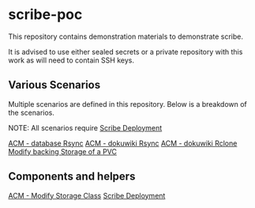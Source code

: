 # scribe-poc
This repository contains demonstration materials to demonstrate scribe.

It is advised to use either sealed secrets or a private repository with this work as will need to contain SSH keys.

## Various Scenarios
Multiple scenarios are defined in this repository. Below is a breakdown of the scenarios.


NOTE: All scenarios require [Scribe Deployment](./scribe-deployment)

[ACM - database Rsync](./acm-application-configuration)
[ACM - dokuwiki Rsync](./acm-dokuwiki)
[ACM - dokuwiki Rclone](./rclone-acm-dokuwiki)
[Modify backing Storage of a PVC](./local-cluster-pvc-change)

## Components and helpers
[ACM - Modify Storage Class](./storage-class-acm-definition)
[Scribe Deployment](./scribe-deployment)

